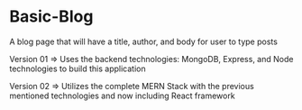 # Basic-Blog
A blog page that will have a title, author, and body for user to type posts

Version 01 => Uses the backend technologies: MongoDB, Express, and Node technologies to build this application

Version 02 => Utilizes the complete MERN Stack with the previous mentioned technologies and now including React framework
